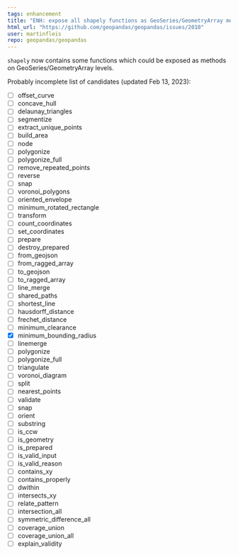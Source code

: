 ```yaml
---
tags: enhancement
title: "ENH: expose all shapely functions as GeoSeries/GeometryArray methods"
html_url: "https://github.com/geopandas/geopandas/issues/2010"
user: martinfleis
repo: geopandas/geopandas
---
```


`shapely` now contains some functions which could be exposed as methods on GeoSeries/GeometryArray levels.

Probably incomplete list of candidates (updated Feb 13, 2023):

- [ ] offset_curve
- [ ] concave_hull
- [ ] delaunay_triangles
- [ ] segmentize
- [ ] extract_unique_points
- [ ] build_area
- [ ] node
- [ ] polygonize
- [ ] polygonize_full
- [ ] remove_repeated_points
- [ ] reverse
- [ ] snap
- [ ] voronoi_polygons
- [ ] oriented_envelope
- [ ] minimum_rotated_rectangle
- [ ] transform 
- [ ] count_coordinates 
- [ ] set_coordinates
- [ ] prepare
- [ ] destroy_prepared
- [ ] from_geojson
- [ ] from_ragged_array
- [ ] to_geojson
- [ ] to_ragged_array
- [ ] line_merge
- [ ] shared_paths
- [ ] shortest_line
- [ ] hausdorff_distance
- [ ] frechet_distance
- [ ] minimum_clearance
- [x] minimum_bounding_radius
- [ ] linemerge
- [ ] polygonize
- [ ] polygonize_full
- [ ] triangulate
- [ ] voronoi_diagram
- [ ] split
- [ ] nearest_points
- [ ] validate
- [ ] snap
- [ ] orient
- [ ] substring
- [ ] is_ccw
- [ ] is_geometry
- [ ] is_prepared
- [ ] is_valid_input
- [ ] is_valid_reason
- [ ] contains_xy
- [ ] contains_properly
- [ ] dwithin
- [ ] intersects_xy
- [ ] relate_pattern
- [ ] intersection_all
- [ ] symmetric_difference_all
- [ ] coverage_union
- [ ] coverage_union_all
- [ ] explain_validity 